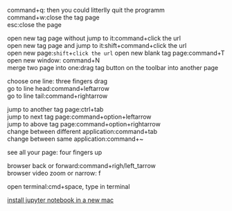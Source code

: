 command+q: then you could litterlly quit the programm  
command+w:close the tag page  
esc:close the page  

open new tag page without jump to it:command+click the url  
open new tag page and jump to it:shift+command+click the url  
open new page:`shift`+`click the url`
open new blank tag page:command+T
open new window: command+N  
merge two page into one:drag tag button on the toolbar into another page


choose one line: three fingers drag  
go to line head:command+leftarrow  
go to line tail:command+rightarrow  

jump to another tag page:ctrl+tab  
jump to next tag page:command+option+leftarrow  
jump to above tag page:command+option+rightarrow  
change between different application:command+tab  
change between same application:command+~  

see all your page: four fingers up

browser back or forward:command+righ/left_tarrow  
browser video zoom or narrow: f  

open terminal:cmd+space, type in terminal  

[install jupyter notebook in a new mac](https://noteable.io/jupyter-notebook/install-jupyter-notebook/#install-mac)  
